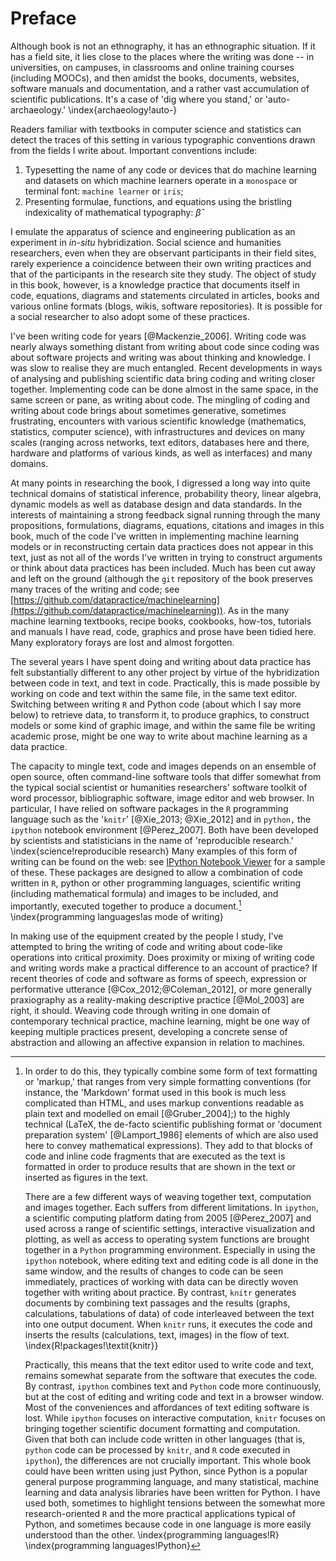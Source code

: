 # Preface

Although book is not an ethnography, it has an ethnographic situation. If it has a field site, it lies close to the places where the writing was done -- in universities, on campuses, in classrooms and online training courses (including MOOCs), and then amidst the books, documents, websites, software manuals and documentation,  and a rather vast accumulation of scientific publications. It's a case of 'dig where you stand,' or 'auto-archaeology.' \index{archaeology!auto-}

Readers familiar with textbooks in computer science and statistics can detect the traces of this setting in various typographic conventions drawn from the fields I write about. Important conventions include:

1. Typesetting  the name of any code or devices that do machine learning  and datasets on which machine learners operate  in a `monospace` or terminal font: `machine learner` or `iris`;
2. Presenting formulae, functions, and equations using the bristling indexicality of mathematical typography: $\hat{\beta}$

I emulate the apparatus of science and engineering publication as an experiment in *in-situ* hybridization. Social science and humanities researchers, even when they are observant participants in their field sites, rarely experience a coincidence between their own writing practices and that of the participants in the research site they study. The object of study in this book, however, is a knowledge practice that documents itself in code, equations, diagrams and statements circulated in articles, books and various online formats (blogs, wikis, software repositories). It is possible for a social researcher to also adopt some of these practices.  

I've been writing code for years [@Mackenzie_2006]. Writing code was nearly always something  distant from writing about code since coding was about software projects and writing was about thinking and knowledge. I was slow to realise they are much entangled.  Recent  developments in ways of analysing and publishing scientific data bring coding and writing closer together. Implementing code can be done almost  in the same space, in the same screen or pane,  as writing about code. The mingling of coding and writing about code brings about sometimes generative, sometimes frustrating, encounters with various scientific knowledge (mathematics, statistics, computer science), with infrastructures and devices on many scales (ranging across networks, text editors, databases here and there, hardware and platforms of various kinds, as well as interfaces) and many domains.

At many points in researching the book, I digressed a long way into quite technical domains of statistical inference, probability theory, linear algebra, dynamic models as well as database design and data standards. In the interests of maintaining a strong  feedback signal running through the many propositions, formulations, diagrams, equations, citations and images in this book, much of the code I've written in implementing machine learning models or in reconstructing certain data practices does not appear in this text, just as not all of the words I've written in trying to construct arguments or think about data practices has been included. Much has been cut away and left on the ground (although the `git` repository of the book preserves many traces of the writing and code; see [https://github.com/datapractice/machinelearning](https://github.com/datapractice/machinelearning)). As in  the many machine learning textbooks, recipe books, cookbooks, how-tos, tutorials and manuals I have read, code, graphics and prose have been tidied here. Many exploratory forays are lost and almost forgotten. 

The several years I have spent  doing and writing about data practice has felt substantially different to any other project by virtue of the hybridization between code in text, and text in code. Practically, this is made possible by working on code and text within the same file, in the same text editor. Switching between writing  `R` and  Python code (about which I say more below) to retrieve data, to transform it, to produce graphics, to construct models or some kind of graphic image, and within the same file be writing academic prose, might be one way to write about machine learning as a data practice. 

The capacity to mingle  text, code and images depends on an ensemble of open source, often command-line software tools that differ somewhat from the typical social scientist or humanities researchers' software toolkit of word processor, bibliographic software, image editor and web browser. In particular, I have  relied on software packages in the `R` programming language such as the '`knitr`' [@Xie_2013; @Xie_2012] and in `python,` the `ipython` notebook environment [@Perez_2007]. Both have been developed by scientists and statisticians in the name of 'reproducible research.' \index{science!reproducible research} Many examples of this form of writing can be found on the web: see [IPython Notebook Viewer](http://nbviewer.ipython.org/) for a sample of these. These packages are designed to allow a combination of code written in `R`, python or other programming languages, scientific writing (including mathematical formula) and images to be included, and importantly, executed together to produce a document.[^P1] \index{programming languages!as mode of writing}

In making use of the equipment created by the people I study,  I've attempted  to bring the writing of code and writing about code-like operations into critical proximity. Does  proximity or mixing of writing code and writing words make a practical difference to an account of practice?  If recent theories of code and software as forms of speech, expression or performative utterance [@Cox_2012;@Coleman_2012], or more generally praxiography as a reality-making descriptive practice [@Mol_2003] are right,   it should.  Weaving code through writing in one domain of contemporary technical practice, machine learning, might be one way of keeping multiple practices present,   developing a concrete sense of abstraction  and allowing an affective expansion in relation to machines. 

[^P1]: In order to do this, they typically combine some form of text formatting or 'markup,' that ranges from very simple formatting conventions (for instance, the 'Markdown' format used in this book is much less complicated than HTML, and uses markup conventions readable as plain text and modelled on email [@Gruber_2004];) to the highly technical (LaTeX, the de-facto scientific publishing format or 'document preparation system' [@Lamport_1986] elements of which are also used here to convey mathematical expressions). They add to that blocks of code and inline code fragments that are executed as the text is formatted in order to produce results that are shown in the text or inserted as figures in the text.

    There are a few different ways of weaving together text, computation and images together.  Each suffers from different limitations. In `ipython`, a scientific computing platform dating from 2005 [@Perez_2007] and used across a range of scientific settings, interactive visualization and plotting, as well as access to operating system functions are brought together in a `Python` programming environment. Especially in using the `ipython` notebook, where editing text and editing code is all done in the same window, and the results of changes to code can be seen immediately, practices of working with data can be directly woven together with writing about practice. By contrast, `knitr` generates documents by combining text passages and the results (graphs, calculations, tabulations of data) of code interleaved between the text into one output document. When `knitr` runs, it executes the code and inserts the results (calculations, text, images) in the flow of text. \index{R!packages!\textit{knitr}}

    Practically, this means that the text editor used to write code and text, remains somewhat separate from the software that executes the code. By contrast, `ipython` combines text and `Python` code more continuously, but at the cost of editing and writing code and text in a browser window. Most of the conveniences and affordances of text editing software is lost.   While `ipython` focuses on interactive computation, `knitr` focuses on bringing together scientific document formatting and computation.  Given that both can include code written in other languages (that is, `python` code can be processed by `knitr`, and `R` code executed in `ipython`), the differences are not crucially important. This whole book could have been written using just Python, since Python is a popular general purpose programming language, and many statistical, machine learning and data analysis libraries have been written for Python. I have used both, sometimes to  highlight  tensions between the somewhat more research-oriented `R` and the more  practical applications typical of Python, and sometimes because code in one language is more easily understood than the other.  \index{programming languages!R} \index{programming languages!Python}
